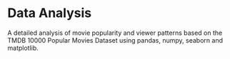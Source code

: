 # Data Analysis

A detailed analysis of movie popularity and viewer patterns based on the TMDB 10000 Popular Movies Dataset using pandas, numpy, seaborn and matplotlib.

